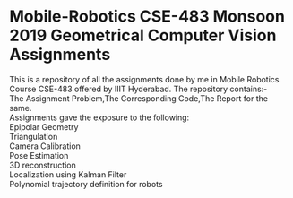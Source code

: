 # Mobile-Robotics CSE-483 Monsoon 2019 Geometrical Computer Vision Assignments
This is a repository of all the assignments done by me in Mobile Robotics Course CSE-483 offered by IIIT Hyderabad.
The repository contains:-  
The Assignment Problem,The Corresponding Code,The Report for the same.    
Assignments gave the exposure to the following:   
Epipolar Geometry   
Triangulation    
Camera Calibration    
Pose Estimation   
3D reconstruction   
Localization using Kalman Filter    
Polynomial trajectory definition for robots   
